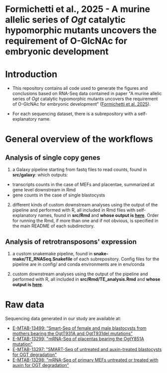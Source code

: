# Formichetti et al., 2025 - A murine allelic series of *Ogt* catalytic hypomorphic mutants uncovers the requirement of O-GlcNAc for embryonic development

# Introduction

* This repository contains all code used to generate the figures and conclusions based on RNA-Seq data contained in paper "A murine allelic series of *Ogt* catalytic hypomorphic mutants uncovers the requirement of O-GlcNAc for embryonic development" ([Formichetti et al. 2025](https://journals.plos.org/plosgenetics/article?id=10.1371/journal.pgen.1011507)).

* For each sequencing dataset, there is a subrepository with a self-explanatory name.

# General overview of the workflows

## Analysis of single copy genes

1. a Galaxy pipeline starting from fastq files to read counts, found in **src/galaxy**: which outputs:

* transcripts counts in the case of MEFs and placentae, summarized at gene level downstream in Rmd
* gene counts in the case of single blastocysts

<n>

2. different kinds of custom downstream analyses using the output of the pipeline and performed with R, all included in Rmd files with self-explanatory names, found in **src/Rmd** and **whose output is [here](https://boulardlab.github.io/Ogt_mouse_models_Formichetti2024/)**. Order for running the Rmd, if more than one and if not obvious, is specified in the main README of each subdirectory.

## Analysis of retrotransposons' expression

1. a custom snakemake pipeline, found in **snake-make/TE_RNASeq.Snakefile** of each subrepository. Config files for the pipeline are in config/ and conda environments are in env/conda

<n>

2. custom downstream analyses using the output of the pipeline and performed with R, all included in **src/Rmd/TE_analysis.Rmd** and **whose output is [here](https://boulardlab.github.io/Ogt_mouse_models_Formichetti2024/)**.

# Raw data

Sequencing data generated in our study are available at:

* [E-MTAB-13499: “Smart-Seq of female and male blastocysts from mothers bearing the OgtT931A and OgtT931del mutations”](https://www.ebi.ac.uk/biostudies/arrayexpress/studies/E-MTAB-13499?key=4772105a-02c5-4875-9491-ede05d2130f8)
* [E-MTAB-13299: "mRNA-Seq of placentas bearing the OgtY851A mutation"](https://www.ebi.ac.uk/biostudies/arrayexpress/studies/E-MTAB-13299?key=e2d8ae00-4772-440d-a33b-b1caa54d12e2)
* [E-MTAB-13297: "SMART-Seq of untreated and auxin-treated blastocysts for OGT degradation"](https://www.ebi.ac.uk/biostudies/arrayexpress/studies/E-MTAB-13297?key=3a236f18-ae3f-4d75-8969-c602f88e68c2)
* [E-MTAB-13298: "mRNA-Seq of primary MEFs untreated or treated with auxin for OGT degradation"](https://www.ebi.ac.uk/biostudies/arrayexpress/studies/E-MTAB-13298?key=ceafd6c8-154a-4645-bb8a-907a68126419)








